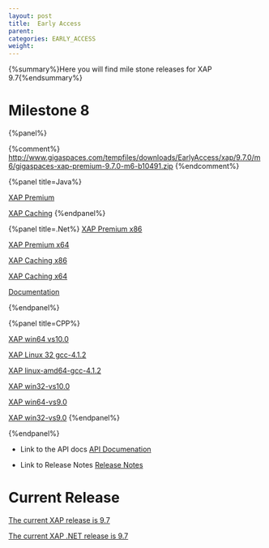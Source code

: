 ```yaml
---
layout: post
title:  Early Access
parent:
categories: EARLY_ACCESS
weight:
---
```


{%summary%}Here you will find mile stone releases for XAP 9.7{%endsummary%}


# Milestone 8

{%panel%}

{%comment%}
http://www.gigaspaces.com/tempfiles/downloads/EarlyAccess/xap/9.7.0/m6/gigaspaces-xap-premium-9.7.0-m6-b10491.zip
{%endcomment%}



{%panel title=Java%}

[XAP Premium](http://www.gigaspaces.com/tempfiles/downloads/EarlyAccess/xap/9.7.0/m8/gigaspaces-xap-premium-9.7.0-m8-b10493.zip)

[XAP Caching](http://www.gigaspaces.com/tempfiles/downloads/EarlyAccess/xap/9.7.0/m8/gigaspaces-xap-caching-9.7.0-m8-b10493.zip)
{%endpanel%}


{%panel title=.Net%}
[XAP Premium x86](http://www.gigaspaces.com/tempfiles/downloads/EarlyAccess/xap/9.7.0/m8/GigaSpaces-XAP.NET-Premium-9.7.0.10493-M8-x86.msi)

[XAP Premium x64](http://www.gigaspaces.com/tempfiles/downloads/EarlyAccess/xap/9.7.0/m8/GigaSpaces-XAP.NET-Premium-9.7.0.10493-M8-x64.msi)

[XAP Caching x86](http://www.gigaspaces.com/tempfiles/downloads/EarlyAccess/xap/9.7.0/m8/GigaSpaces-XAP.NET-Caching-9.7.0.10493-M8-x86.msi)

[XAP Caching x64](http://www.gigaspaces.com/tempfiles/downloads/EarlyAccess/xap/9.7.0/m8/GigaSpaces-XAP.NET-Caching-9.7.0.10493-M8-x64.msi)

[Documentation](http://www.gigaspaces.com/tempfiles/downloads/EarlyAccess/xap/9.7.0/m8/gigaspaces-xap.net-9.7.0-m8-b10493-doc.zip)

{%endpanel%}

{%panel title=CPP%}

[XAP win64 vs10.0](http://www.gigaspaces.com/tempfiles/downloads/EarlyAccess/xap/9.7.0/m8/gigaspaces-cpp-9.7.0-m8-win64-vs10.0.tar.gz)

[XAP Linux 32 gcc-4.1.2](http://www.gigaspaces.com/tempfiles/downloads/EarlyAccess/xap/9.7.0/m8/gigaspaces-cpp-9.7.0-m8-linux32-gcc-4.1.2.tar.gz)

[XAP linux-amd64-gcc-4.1.2](http://www.gigaspaces.com/tempfiles/downloads/EarlyAccess/xap/9.7.0/m8/gigaspaces-cpp-9.7.0-m8-linux-amd64-gcc-4.1.2.tar.gz)

[XAP win32-vs10.0](http://www.gigaspaces.com/tempfiles/downloads/EarlyAccess/xap/9.7.0/m8/gigaspaces-cpp-9.7.0-m8-win32-vs10.0.tar.gz)

[XAP win64-vs9.0](http://www.gigaspaces.com/tempfiles/downloads/EarlyAccess/xap/9.7.0/m8/gigaspaces-cpp-9.7.0-m8-win64-vs9.0.tar.gz)

[XAP win32-vs9.0](http://www.gigaspaces.com/tempfiles/downloads/EarlyAccess/xap/9.7.0/m8/gigaspaces-cpp-9.7.0-m8-win32-vs9.0.tar.gz)
{%endpanel%}

{%endpanel%}

* Link to the API docs
[API Documenation](/api_documentation)

* Link to Release Notes
[Release Notes](/release_notes/xap100)


# Current Release

[The current XAP release is 9.7](/xap97)

[The current XAP .NET release is 9.7](/xap97net)




